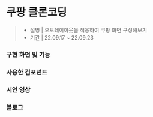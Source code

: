 # 쿠팡 클론코딩
> - 설명 | 오토레이아웃을 적용하여 쿠팡 화면 구성해보기  
> - 기간 | 22.09.17 ~ 22.09.23

### 구현 화면 및 기능


### 사용한 컴포넌트


### 시연 영상


### 블로그 


